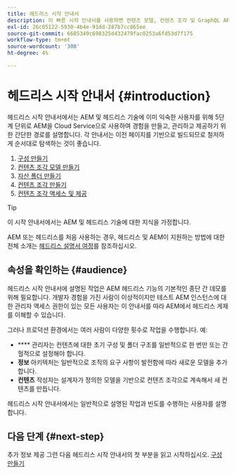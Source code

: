 ```yaml
---
title: 헤드리스 시작 안내서
description: 이 빠른 시작 안내서를 사용하면 컨텐츠 모델, 컨텐츠 조각 및 GraphQL API와 같은 Cloud Service의 강력한 헤드리스 기능으로서 AEM의 핵심 사항을 살펴볼 수 있습니다.
exl-id: 26c05122-5930-4b4e-91dd-287b7cc865ee
source-git-commit: 6605349c698325d432479fac0253a6fd53d7f175
workflow-type: tm+mt
source-wordcount: '308'
ht-degree: 4%

---
```


# 헤드리스 시작 안내서 {#introduction}

헤드리스 시작 안내서에서는 AEM 및 헤드리스 기술에 이미 익숙한 사용자를 위해 5단계 단위로 AEM을 Cloud Service으로 사용하여 경험을 만들고, 관리하고 제공하기 위한 간단한 경로를 설명합니다. 각 안내서는 이전 페이지를 기반으로 빌드되므로 철저하게 순서대로 탐색하는 것이 좋습니다.

1. [구성 만들기](create-configuration.md)
1. [컨텐츠 조각 모델 만들기](create-content-model.md)
1. [자산 폴더 만들기](create-assets-folder.md)
1. [컨텐츠 조각 만들기](create-content-fragment.md)
1. [컨텐츠 조각 액세스 및 제공](create-api-request.md)

>[!TIP]
>
>이 시작 안내서에서는 AEM 및 헤드리스 기술에 대한 지식을 가정합니다.
>
>AEM 또는 헤드리스를 처음 사용하는 경우, 헤드리스 및 AEM이 지원하는 방법에 대한 전체 소개는 [헤드리스 설명서 여정](/help/journey-headless/home.md)를 참조하십시오.

## 속성을 확인하는 {#audience}

헤드리스 시작 안내서에 설명된 작업은 AEM 헤드리스 기능의 기본적인 종단 간 데모를 위해 필요합니다. 개발자 경험을 가진 사람이 이상적이지만 테스트 AEM 인스턴스에 대한 관리자 액세스 권한이 있는 모든 사용자는 이 안내서를 따라 AEM에서 헤드리스 게재를 이해할 수 있습니다.

그러나 프로덕션 환경에서는 여러 사람이 다양한 횟수로 작업을 수행합니다. 예:

* **** 관리자는 컨텐츠에 대한 초기 구성 및 폴더 구조를 일반적으로 한 번만 또는 간헐적으로 설정해야 합니다.
* **정보** 아키텍처는 일반적으로 조직의 요구 사항이 발전함에 따라 새로운 모델을 추가합니다.
* **컨텐츠** 작성자는 설계자가 정의한 모델을 기반으로 컨텐츠 조각으로 계속해서 새 컨텐츠를 만듭니다.

헤드리스 시작 안내서에서는 일반적으로 설명된 작업과 빈도를 수행하는 사용자를 설명합니다.

## 다음 단계 {#next-step}

추가 정보 제공 그런 다음 헤드리스 시작 안내서의 첫 부분을 읽고 시작하십시오. [구성 만들기](create-configuration.md)

